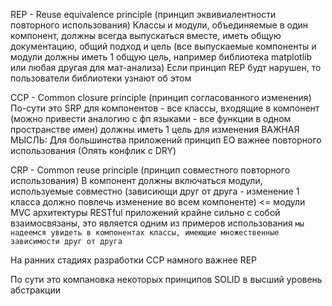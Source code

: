 REP - Reuse equivalence principle (принцип эквивиалентности повторного использования)
	Классы и модули, объединяемые в один компонент, должны всегда выпускаться вместе, иметь общую документацию, общий подход и цель (все выпускаемые компоненты и модули должны иметь 1 общую цель, например библиотека matplotlib или любая другая для мат-анализа)
	Если принцип REP будт нарушен, то пользователи библиотеки узнают об этом

CCP - Common closure principle (принцип согласованного изменения)
	По-сути это SRP для компонентов - все классы, входящие в компонент (можно привести аналогию с фп языками - все функции в одном пространстве имен) должны иметь 1 цель для изменения
	ВАЖНАЯ МЫСЛЬ: Для большинства приложений принцип ЕО важнее повторного использования (Опять конфлик с DRY)

CRP - Common reuse principle (принцип совместного повторного использования)
	В компонент должны включаться модули, используемые совместно (зависиющи друг от друга - изменение 1 класса должно повлечь изменение во всем компоненте) <= модули MVC архитектуры RESTful приложений крайне сильно с собой взаимосвязаны, это является одним из примеров использования
	`мы надеемся увидеть в компонентах классы, имеющие множественные зависимости друг от друга`

На ранних стадиях разработки CCP намного важнее REP

По сути это компановка некоторых принципов SOLID в высший уровень абстракции
